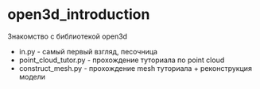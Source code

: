 # open3d_introduction
Знакомство с библиотекой open3d

- in.py - самый первый взгляд, песочница
- point_cloud_tutor.py - прохождение туториала по point cloud
- construct_mesh.py - прохождение mesh туториала + реконструкция модели
